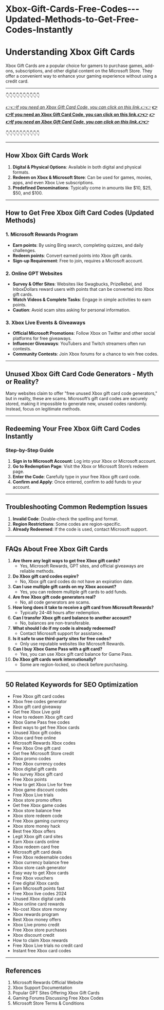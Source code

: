 # Xbox-Gift-Cards-Free-Codes---Updated-Methods-to-Get-Free-Codes-Instantly

# Understanding Xbox Gift Cards

Xbox Gift Cards are a popular choice for gamers to purchase games, add-ons, subscriptions, and other digital content on the Microsoft Store. They offer a convenient way to enhance your gaming experience without using a credit card.

---

👇👇👇👇👇👇👇👇👇👇

*[👉👉If you need an Xbox Gift Card Code, you can click on this link.👉👉](https://offer-hub.sannir.xyz/xbox)*
**[👉👉If you need an Xbox Gift Card Code, you can click on this link.👉👉](https://offer-hub.sannir.xyz/xbox)**
***[👉👉If you need an Xbox Gift Card Code, you can click on this link.👉👉](https://offer-hub.sannir.xyz/xbox)***





👇👇👇👇👇👇👇👇👇👇

---

## How Xbox Gift Cards Work

1. **Digital & Physical Options**: Available in both digital and physical formats.
2. **Redeem on Xbox & Microsoft Store**: Can be used for games, movies, apps, and even Xbox Live subscriptions.
3. **Predefined Denominations**: Typically come in amounts like $10, $25, $50, and $100.

---

## How to Get Free Xbox Gift Card Codes (Updated Methods)

### 1. Microsoft Rewards Program
- **Earn points**: By using Bing search, completing quizzes, and daily challenges.
- **Redeem points**: Convert earned points into Xbox gift cards.
- **Sign-up Requirement**: Free to join, requires a Microsoft account.

### 2. Online GPT Websites
- **Survey & Offer Sites**: Websites like Swagbucks, PrizeRebel, and InboxDollars reward users with points that can be converted into Xbox gift cards.
- **Watch Videos & Complete Tasks**: Engage in simple activities to earn points.
- **Caution**: Avoid scam sites asking for personal information.

### 3. Xbox Live Events & Giveaways
- **Official Microsoft Promotions**: Follow Xbox on Twitter and other social platforms for free giveaways.
- **Influencer Giveaways**: YouTubers and Twitch streamers often run contests.
- **Community Contests**: Join Xbox forums for a chance to win free codes.

---

## Unused Xbox Gift Card Code Generators - Myth or Reality?

Many websites claim to offer "free unused Xbox gift card code generators," but in reality, these are scams. Microsoft’s gift card codes are securely stored, making it impossible to generate new, unused codes randomly. Instead, focus on legitimate methods.

---

## Redeeming Your Free Xbox Gift Card Codes Instantly

### Step-by-Step Guide
1. **Sign in to Microsoft Account**: Log into your Xbox or Microsoft account.
2. **Go to Redemption Page**: Visit the Xbox or Microsoft Store’s redeem page.
3. **Enter the Code**: Carefully type in your free Xbox gift card code.
4. **Confirm and Apply**: Once entered, confirm to add funds to your account.

---

## Troubleshooting Common Redemption Issues

1. **Invalid Code**: Double-check the spelling and format.
2. **Region Restrictions**: Some codes are region-specific.
3. **Already Redeemed**: If the code is used, contact Microsoft support.

---

## FAQs About Free Xbox Gift Cards

1. **Are there any legit ways to get free Xbox gift cards?**
   - Yes, Microsoft Rewards, GPT sites, and official giveaways are reliable methods.
2. **Do Xbox gift card codes expire?**
   - No, Xbox gift card codes do not have an expiration date.
3. **Can I use multiple gift cards on my Xbox account?**
   - Yes, you can redeem multiple gift cards to add funds.
4. **Are free Xbox gift code generators real?**
   - No, all code generators are scams.
5. **How long does it take to receive a gift card from Microsoft Rewards?**
   - Typically 24-48 hours after redemption.
6. **Can I transfer Xbox gift card balance to another account?**
   - No, balances are non-transferable.
7. **What should I do if my code is already redeemed?**
   - Contact Microsoft support for assistance.
8. **Is it safe to use third-party sites for free codes?**
   - Only use reputable websites like Microsoft Rewards.
9. **Can I buy Xbox Game Pass with a gift card?**
   - Yes, you can use Xbox gift card balance for Game Pass.
10. **Do Xbox gift cards work internationally?**
    - Some are region-locked, so check before purchasing.

---

## 50 Related Keywords for SEO Optimization

- Free Xbox gift card codes
- Xbox free codes generator
- Xbox gift card giveaway
- Get free Xbox Live gold
- How to redeem Xbox gift card
- Xbox Game Pass free codes
- Best ways to get free Xbox cards
- Unused Xbox gift codes
- Xbox card free online
- Microsoft Rewards Xbox codes
- Free Xbox One gift card
- Get free Microsoft Store credit
- Xbox promo codes
- Free Xbox currency codes
- Xbox digital gift cards
- No survey Xbox gift card
- Free Xbox points
- How to get Xbox Live for free
- Xbox game discount codes
- Free Xbox Live trials
- Xbox store promo offers
- Get free Xbox game codes
- Xbox store balance free
- Xbox store redeem code
- Free Xbox gaming currency
- Xbox store money hack
- Best free Xbox offers
- Legit Xbox gift card sites
- Earn Xbox cards online
- Xbox redeem card free
- Microsoft gift card deals
- Free Xbox redeemable codes
- Xbox currency balance free
- Xbox store cash generator
- Easy way to get Xbox cards
- Free Xbox vouchers
- Free digital Xbox cards
- Earn Microsoft points fast
- Free Xbox live codes 2024
- Unused Xbox digital cards
- Xbox online card rewards
- No-cost Xbox store money
- Xbox rewards program
- Best Xbox money offers
- Xbox Live promo credit
- Free Xbox store purchases
- Xbox discount credit
- How to claim Xbox rewards
- Free Xbox Live trials no credit card
- Instant free Xbox card codes

---

## References

1. Microsoft Rewards Official Website
2. Xbox Support Documentation
3. Popular GPT Sites Offering Xbox Gift Cards
4. Gaming Forums Discussing Free Xbox Codes
5. Microsoft Store Terms & Conditions

